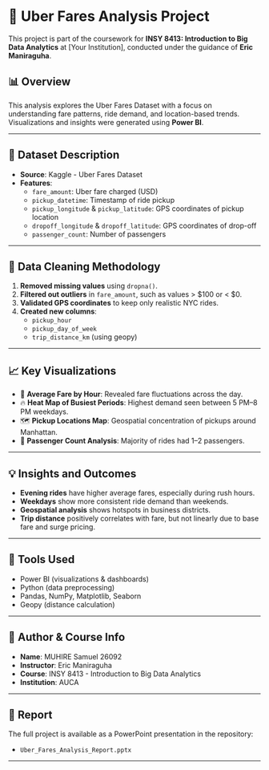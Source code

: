 # 🚕 Uber Fares Analysis Project

This project is part of the coursework for **INSY 8413: Introduction to Big Data Analytics** at [Your Institution], conducted under the guidance of **Eric Maniraguha**.

## 📊 Overview

This analysis explores the Uber Fares Dataset with a focus on understanding fare patterns, ride demand, and location-based trends. Visualizations and insights were generated using **Power BI**.

---

## 📁 Dataset Description

- **Source**: Kaggle - Uber Fares Dataset
- **Features**:
  - `fare_amount`: Uber fare charged (USD)
  - `pickup_datetime`: Timestamp of ride pickup
  - `pickup_longitude` & `pickup_latitude`: GPS coordinates of pickup location
  - `dropoff_longitude` & `dropoff_latitude`: GPS coordinates of drop-off
  - `passenger_count`: Number of passengers

---

## 🧹 Data Cleaning Methodology

1. **Removed missing values** using `dropna()`.
2. **Filtered out outliers** in `fare_amount`, such as values > $100 or < $0.
3. **Validated GPS coordinates** to keep only realistic NYC rides.
4. **Created new columns**:
   - `pickup_hour`
   - `pickup_day_of_week`
   - `trip_distance_km` (using geopy)

---

## 📈 Key Visualizations

- 📌 **Average Fare by Hour**: Revealed fare fluctuations across the day.
- 🔥 **Heat Map of Busiest Periods**: Highest demand seen between 5 PM–8 PM weekdays.
- 🗺️ **Pickup Locations Map**: Geospatial concentration of pickups around Manhattan.
- 👫 **Passenger Count Analysis**: Majority of rides had 1–2 passengers.

---

## 💡 Insights and Outcomes

- **Evening rides** have higher average fares, especially during rush hours.
- **Weekdays** show more consistent ride demand than weekends.
- **Geospatial analysis** shows hotspots in business districts.
- **Trip distance** positively correlates with fare, but not linearly due to base fare and surge pricing.

---

## 📌 Tools Used

- Power BI (visualizations & dashboards)
- Python (data preprocessing)
- Pandas, NumPy, Matplotlib, Seaborn
- Geopy (distance calculation)

---

## 🧠 Author & Course Info

- **Name**: MUHIRE Samuel 26092
- **Instructor**: Eric Maniraguha
- **Course**: INSY 8413 - Introduction to Big Data Analytics
- **Institution**: AUCA

---

## 📎 Report

The full project is available as a PowerPoint presentation in the repository:
- `Uber_Fares_Analysis_Report.pptx`

---

